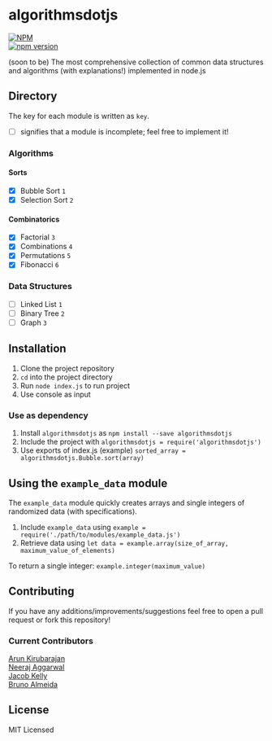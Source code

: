 # algorithmsdotjs

[![NPM](https://nodei.co/npm/algorithmsdotjs.png?mini=true)](https://nodei.co/npm/algorithmsdotjs/)  
[![npm version](https://badge.fury.io/js/algorithmsdotjs.svg)](https://badge.fury.io/js/algorithmsdotjs)

(soon to be) The most comprehensive collection of common data structures and algorithms (with explanations!) implemented in node.js

## Directory

The key for each module is written as `key`.

- [ ] signifies that a module is incomplete; feel free to implement it!

### Algorithms

#### Sorts

- [x] Bubble Sort `1`
- [x] Selection Sort `2`

#### Combinatorics

- [x] Factorial `3`
- [x] Combinations `4`
- [x] Permutations `5`
- [x] Fibonacci `6`

### Data Structures

- [ ] Linked List `1`
- [ ] Binary Tree `2`
- [ ] Graph `3`

## Installation

1. Clone the project repository
2. `cd` into the project directory
3. Run `node index.js` to run project
4. Use console as input

### Use as dependency

1. Install `algorithmsdotjs` as `npm install --save algorithmsdotjs`
2. Include the project with `algorithmsdotjs = require('algorithmsdotjs')`
3. Use exports of index.js (example) `sorted_array = algorithmsdotjs.Bubble.sort(array)`

## Using the `example_data` module

The `example_data` module quickly creates arrays and single integers of randomized data (with specifications).

1. Include `example_data` using `example = require('./path/to/modules/example_data.js')`
2. Retrieve data using `let data = example.array(size_of_array, maximum_value_of_elements)`

To return a single integer: `example.integer(maximum_value)`

## Contributing

If you have any additions/improvements/suggestions feel free to open a pull request or fork this repository!

### Current Contributors

[Arun Kirubarajan](http://www.kirubarajan.com/)  
[Neeraj Aggarwal](http://neerajaggarwal.com/)  
[Jacob Kelly](https://github.com/jacobjinkelly)  
[Bruno Almeida](https://github.com/brunofalmeida)

## License

MIT Licensed
